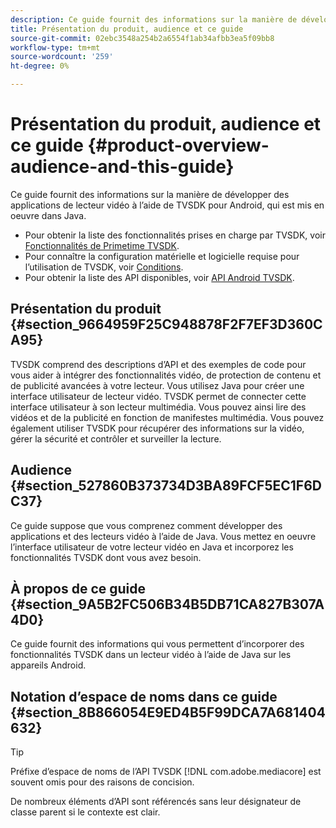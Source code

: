 ```yaml
---
description: Ce guide fournit des informations sur la manière de développer des applications de lecteur vidéo à l’aide de TVSDK pour Android, qui est mis en oeuvre dans Java.
title: Présentation du produit, audience et ce guide
source-git-commit: 02ebc3548a254b2a6554f1ab34afbb3ea5f09bb8
workflow-type: tm+mt
source-wordcount: '259'
ht-degree: 0%

---
```


# Présentation du produit, audience et ce guide {#product-overview-audience-and-this-guide}

Ce guide fournit des informations sur la manière de développer des applications de lecteur vidéo à l’aide de TVSDK pour Android, qui est mis en oeuvre dans Java.

<!--<a id="section_FC24E86A2E6442B8A3769160769BBDFA"></a>-->

* Pour obtenir la liste des fonctionnalités prises en charge par TVSDK, voir [Fonctionnalités de Primetime TVSDK](../../tvsdk-2.7-for-android/overview-prod-audience-guide/c-psdk-android-2.7-overview-of-the-player.md).
* Pour connaître la configuration matérielle et logicielle requise pour l’utilisation de TVSDK, voir [Conditions](../../tvsdk-2.7-for-android/c-psdk-android-2.7-requirements.md).
* Pour obtenir la liste des API disponibles, voir [API Android TVSDK](https://help.adobe.com/en_US/primetime/api/psdk/javadoc_2.7/).

## Présentation du produit {#section_9664959F25C948878F2F7EF3D360CA95}

TVSDK comprend des descriptions d’API et des exemples de code pour vous aider à intégrer des fonctionnalités vidéo, de protection de contenu et de publicité avancées à votre lecteur. Vous utilisez Java pour créer une interface utilisateur de lecteur vidéo. TVSDK permet de connecter cette interface utilisateur à son lecteur multimédia. Vous pouvez ainsi lire des vidéos et de la publicité en fonction de manifestes multimédia. Vous pouvez également utiliser TVSDK pour récupérer des informations sur la vidéo, gérer la sécurité et contrôler et surveiller la lecture.

## Audience {#section_527860B373734D3BA89FCF5EC1F6DC37}

Ce guide suppose que vous comprenez comment développer des applications et des lecteurs vidéo à l’aide de Java. Vous mettez en oeuvre l’interface utilisateur de votre lecteur vidéo en Java et incorporez les fonctionnalités TVSDK dont vous avez besoin.

## À propos de ce guide {#section_9A5B2FC506B34B5DB71CA827B307A4D0}

Ce guide fournit des informations qui vous permettent d’incorporer des fonctionnalités TVSDK dans un lecteur vidéo à l’aide de Java sur les appareils Android.

## Notation d’espace de noms dans ce guide {#section_8B866054E9ED4B5F99DCA7A681404632}

>[!TIP]
>
>Préfixe d’espace de noms de l’API TVSDK [!DNL com.adobe.mediacore] est souvent omis pour des raisons de concision.
>
>De nombreux éléments d’API sont référencés sans leur désignateur de classe parent si le contexte est clair.

